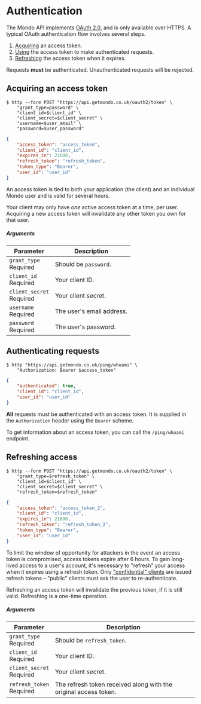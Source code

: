 # Authentication

The Mondo API implements [OAuth 2.0](http://oauth.net/2/), and is only available over HTTPS. A typical OAuth authentication flow involves several steps.

1. [Acquiring](#acquiring-an-access-token) an access token.
2. [Using](#authenticating-requests) the access token to make authenticated requests.
3. [Refreshing](#refreshing-access) the access token when it expires.

<aside class="notice">
Requests <strong>must</strong> be authenticated. Unauthenticated requests will be rejected.
</aside>

## Acquiring an access token

```shell
$ http --form POST "https://api.getmondo.co.uk/oauth2/token" \
    "grant_type=password" \
    "client_id=$client_id" \
    "client_secret=$client_secret" \
    "username=$user_email" \
    "password=$user_password"
```
```json
{
    "access_token": "access_token",
    "client_id": "client_id",
    "expires_in": 21600,
    "refresh_token": "refresh_token",
    "token_type": "Bearer",
    "user_id": "user_id"
}
```

An access token is tied to both your application (the client) and an individual Mondo user and is valid for several hours.

<aside class="notice">
Your client may only have <em>one</em> active access token at a time, per user. Acquiring a new access token will invalidate any other token you own for that user.
</aside>

##### Arguments

<span class="hide">Parameter</span> | <span class="hide">Description</span>
------------------------------------|--------------------------------------
`grant_type`<br><span class="label notice">Required</span>|Should be `password`.
`client_id`<br><span class="label notice">Required</span>|Your client ID.
`client_secret`<br><span class="label notice">Required</span>|Your client secret.
`username`<br><span class="label notice">Required</span>|The user's email address.
`password`<br><span class="label notice">Required</span>|The user's password.

## Authenticating requests

```shell
$ http "https://api.getmondo.co.uk/ping/whoami" \
    "Authorization: Bearer $access_token"
```
```json
{
    "authenticated": true,
    "client_id": "client_id",
    "user_id": "user_id"
}
```

**All** requests must be authenticated with an access token. It is supplied in the `Authorization` header using the `Bearer` scheme.

To get information about an access token, you can call the `/ping/whoami` endpoint.

## Refreshing access

```shell
$ http --form POST "https://api.getmondo.co.uk/oauth2/token" \
    "grant_type=$refresh_token" \
    "client_id=$client_id" \
    "client_secret=$client_secret" \
    "refresh_token=$refresh_token"
```
```json
{
    "access_token": "access_token_2",
    "client_id": "client_id",
    "expires_in": 21600,
    "refresh_token": "refresh_token_2",
    "token_type": "Bearer",
    "user_id": "user_id"
}
```

To limit the window of opportunity for attackers in the event an access token is compromised, access tokens expire after 6 hours. To gain long-lived access to a user's account, it's necessary to "refresh" your access when it expires using a refresh token. Only ["confidential" clients](https://tools.ietf.org/html/rfc6749#section-2.1) are issued refresh tokens – "public" clients must ask the user to re-authenticate.

Refreshing an access token will invalidate the previous token, if it is still valid. Refreshing is a one-time operation.

##### Arguments

<span class="hide">Parameter</span> | <span class="hide">Description</span>
------------------------------------|--------------------------------------
`grant_type`<br><span class="label notice">Required</span>|Should be `refresh_token`.
`client_id`<br><span class="label notice">Required</span>|Your client ID.
`client_secret`<br><span class="label notice">Required</span>|Your client secret.
`refresh_token`<br><span class="label notice">Required</span>|The refresh token received along with the original access token.
